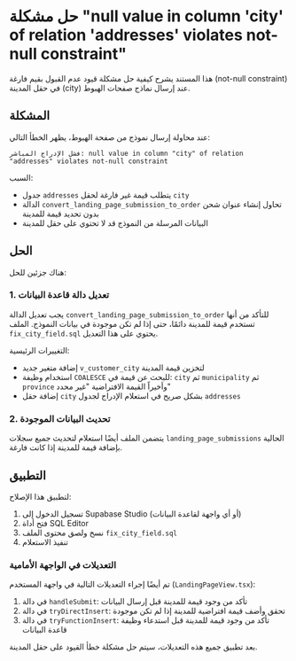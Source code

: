 # حل مشكلة "null value in column 'city' of relation 'addresses' violates not-null constraint"

هذا المستند يشرح كيفية حل مشكلة قيود عدم القبول بقيم فارغة (not-null constraint) في حقل المدينة (city) عند إرسال نماذج صفحات الهبوط.

## المشكلة

عند محاولة إرسال نموذج من صفحة الهبوط، يظهر الخطأ التالي:
```
فشل الإدراج المباشر: null value in column "city" of relation "addresses" violates not-null constraint
```

السبب:
- جدول `addresses` يتطلب قيمة غير فارغة لحقل `city`
- الدالة `convert_landing_page_submission_to_order` تحاول إنشاء عنوان شحن بدون تحديد قيمة للمدينة
- البيانات المرسلة من النموذج قد لا تحتوي على حقل للمدينة

## الحل

هناك جزئين للحل:

### 1. تعديل دالة قاعدة البيانات

يجب تعديل الدالة `convert_landing_page_submission_to_order` للتأكد من أنها تستخدم قيمة للمدينة دائمًا، حتى إذا لم تكن موجودة في بيانات النموذج. الملف `fix_city_field.sql` يحتوي على هذا التعديل.

التغييرات الرئيسية:
- إضافة متغير جديد `v_customer_city` لتخزين قيمة المدينة
- استخدام وظيفة `COALESCE` للبحث عن قيمة في: `city` ثم `municipality` ثم `province` وأخيراً القيمة الافتراضية "غير محدد"
- إضافة حقل `city` بشكل صريح في استعلام الإدراج لجدول `addresses`

### 2. تحديث البيانات الموجودة

يتضمن الملف أيضًا استعلام لتحديث جميع سجلات `landing_page_submissions` الحالية بإضافة قيمة للمدينة إذا كانت فارغة.

## التطبيق

لتطبيق هذا الإصلاح:

1. تسجيل الدخول إلى Supabase Studio (أو أي واجهة لقاعدة البيانات)
2. فتح أداة SQL Editor
3. نسخ ولصق محتوى الملف `fix_city_field.sql`
4. تنفيذ الاستعلام

### التعديلات في الواجهة الأمامية

تم أيضًا إجراء التعديلات التالية في واجهة المستخدم (`LandingPageView.tsx`):

1. في دالة `handleSubmit`: تأكد من وجود قيمة للمدينة قبل إرسال البيانات
2. في دالة `tryDirectInsert`: تحقق وأضف قيمة افتراضية للمدينة إذا لم تكن موجودة
3. في دالة `tryFunctionInsert`: تأكد من وجود قيمة للمدينة قبل استدعاء وظيفة قاعدة البيانات

بعد تطبيق جميع هذه التعديلات، سيتم حل مشكلة خطأ القيود على حقل المدينة. 